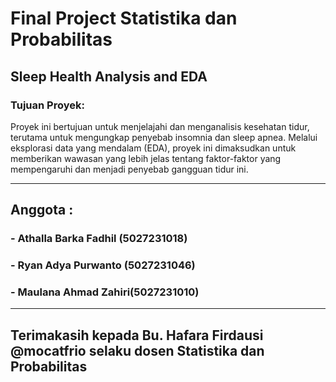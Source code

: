 # Final Project Statistika dan Probabilitas

## Sleep Health Analysis and EDA
### Tujuan Proyek:
Proyek ini bertujuan untuk menjelajahi dan menganalisis kesehatan tidur, terutama untuk mengungkap penyebab insomnia dan sleep apnea. Melalui eksplorasi data yang mendalam (EDA), proyek ini dimaksudkan untuk memberikan wawasan yang lebih jelas tentang faktor-faktor yang mempengaruhi dan menjadi penyebab gangguan tidur ini.

---
## Anggota :
### - Athalla Barka Fadhil (5027231018)
### - Ryan Adya Purwanto (5027231046)
### - Maulana Ahmad Zahiri(5027231010)
---
## Terimakasih kepada Bu. Hafara Firdausi @mocatfrio selaku dosen Statistika dan Probabilitas
